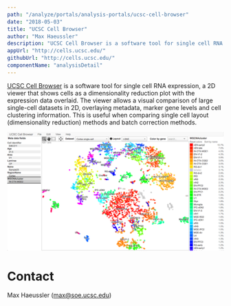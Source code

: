 ```yaml
---
path: "/analyze/portals/analysis-portals/ucsc-cell-browser"
date: "2018-05-03"
title: "UCSC Cell Browser"
author: "Max Haeussler"
description: "UCSC Cell Browser is a software tool for single cell RNA expression."
appUrl: "http://cells.ucsc.edu/"
githubUrl: "http://cells.ucsc.edu/"
componentName: "analysisDetail"
---
```


[UCSC Cell Browser](http://cells.ucsc.edu/) is a software tool for single cell RNA expression, a 2D viewer that shows cells as a dimensionality reduction plot with the expression data overlaid. The viewer allows a visual comparison of large single-cell datasets in 2D, overlaying metadata, marker gene levels and cell clustering information. This is useful when comparing single cell layout (dimensionality reduction) methods and batch correction methods.

<a href="http://cells.ucsc.edu/" target="_blank">
  <img src="../_images/portals/ucsc-cell-browser.png" width=800/>
</a>

# Contact
Max Haeussler (<a href="mailto:max@soe.ucsc.edu">max@soe.ucsc.edu</a>)
